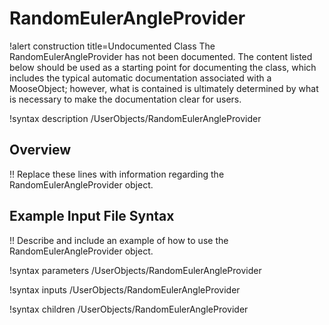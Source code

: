 # RandomEulerAngleProvider

!alert construction title=Undocumented Class
The RandomEulerAngleProvider has not been documented. The content listed below should be used as a starting point for
documenting the class, which includes the typical automatic documentation associated with a
MooseObject; however, what is contained is ultimately determined by what is necessary to make the
documentation clear for users.

!syntax description /UserObjects/RandomEulerAngleProvider

## Overview

!! Replace these lines with information regarding the RandomEulerAngleProvider object.

## Example Input File Syntax

!! Describe and include an example of how to use the RandomEulerAngleProvider object.

!syntax parameters /UserObjects/RandomEulerAngleProvider

!syntax inputs /UserObjects/RandomEulerAngleProvider

!syntax children /UserObjects/RandomEulerAngleProvider
